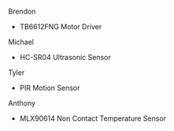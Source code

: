 Brendon 
- TB6612FNG Motor Driver 

Michael
- HC-SR04 Ultrasonic Sensor

Tyler
- PIR Motion Sensor

Anthony
- MLX90614 Non Contact Temperature Sensor

